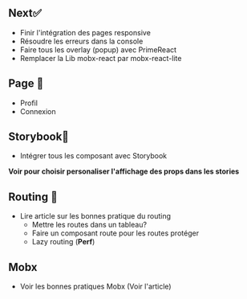 ## Next✅

- Finir l'intégration des pages responsive
- Résoudre les erreurs dans la console
- Faire tous les overlay (popup) avec PrimeReact
- Remplacer la Lib mobx-react par mobx-react-lite

## Page 📖

- Profil
- Connexion

## Storybook🧐

- Intégrer tous les composant avec Storybook

**Voir pour choisir personaliser l'affichage des props dans les stories**

## Routing 🚗

- Lire article sur les bonnes pratique du routing
  - Mettre les routes dans un tableau?
  - Faire un composant route pour les routes protéger
  - Lazy routing (**Perf**)

## Mobx

- Voir les bonnes pratiques Mobx (Voir l'article)
